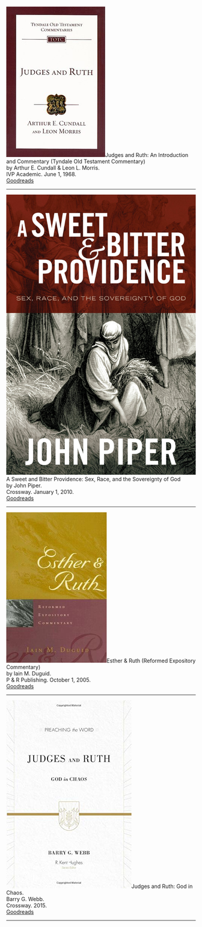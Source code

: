 <img src="commentary-totc-judges-ruth-cundall-morris.jpg">Judges and Ruth: An Introduction and Commentary (Tyndale Old Testament Commentary)  
by Arthur E. Cundall & Leon L. Morris.  
IVP Academic. June 1, 1968.  
[Goodreads](https://www.goodreads.com/book/show/5128427-judges-and-ruth)

<hr style="clear:both;">

<img src="commentary-ruth-bitter-and-sweet-piper.jpg">A Sweet and Bitter Providence: Sex, Race, and the Sovereignty of God  
by John Piper.  
Crossway. January 1, 2010.  
[Goodreads](https://www.goodreads.com/book/show/6641627-a-sweet-and-bitter-providence)

<hr style="clear:both;">

<img src="commentary-esther-ruth-duguid.jpg">Esther & Ruth (Reformed Expository Commentary)  
by Iain M. Duguid.  
P & R Publishing. October 1, 2005.  
[Goodreads](https://www.goodreads.com/book/show/1494459.Esther_Ruth)

<hr style="clear:both;">

<img src="commentary-judges-ruth-webb.jpg">Judges and Ruth: God in Chaos.  
Barry G. Webb.  
Crossway. 2015.  
[Goodreads](https://www.goodreads.com/book/show/23531554-judges-and-ruth?from_search=true&from_srp=true&qid=t5D46PhcYO&rank=1)

<hr style="clear:both;">
